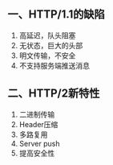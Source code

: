 ## 一、HTTP/1.1的缺陷

1. 高延迟，队头阻塞
2. 无状态，巨大的头部
3. 明文传输，不安全
4. 不支持服务端推送消息



## 二、HTTP/2新特性

1. 二进制传输
2. Header压缩
3. 多路复用
4. Server push
5. 提高安全性

